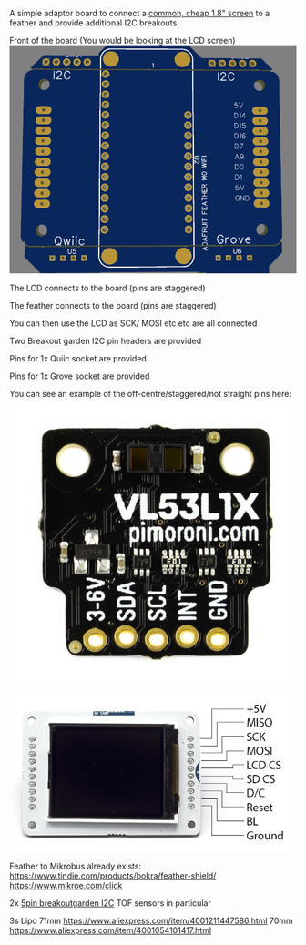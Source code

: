 A simple adaptor board to connect a [common, cheap 1.8" screen](http://www.lcdwiki.com/1.8inch_Esplora_TFT_LCD) to a feather and provide additional I2C breakouts.

Front of the board (You would be looking at the LCD screen)
![](https://raw.githubusercontent.com/rosmo-robot/Open-Core-M5stack/main/v3/images/feather.png)

The LCD connects to the board (pins are staggered)

The feather connects to the board (pins are staggered)

You can then use the LCD as SCK/ MOSI etc etc are all connected

Two Breakout garden I2C pin headers are provided

Pins for 1x Quiic socket are provided

Pins for 1x Grove socket are provided

You can see an example of the off-centre/staggered/not straight pins here:
![](https://raw.githubusercontent.com/rosmo-robot/Open-Core-M5stack/main/v3/images/pins.webp)


![](https://raw.githubusercontent.com/rosmo-robot/Open-Core-M5stack/main/v3/images/GLCD_pinUse.png)

Feather to Mikrobus already exists: https://www.tindie.com/products/bokra/feather-shield/ https://www.mikroe.com/click

2x [5pin breakoutgarden I2C](https://shop.pimoroni.com/collections/breakout-garden) TOF sensors in particular


3s Lipo 71mm https://www.aliexpress.com/item/4001211447586.html
70mm https://www.aliexpress.com/item/4001054101417.html
